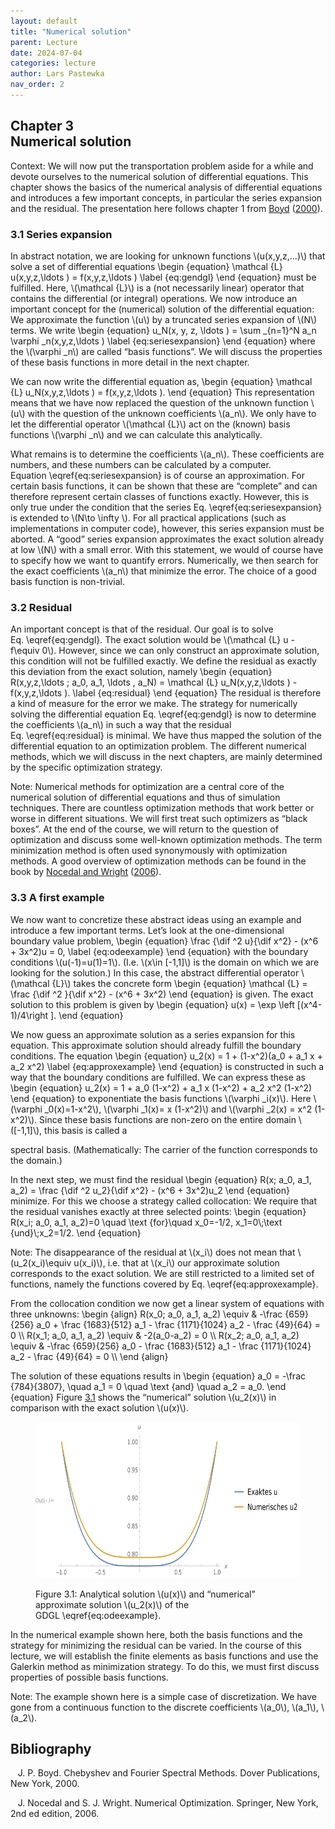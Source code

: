 ```yaml
---
layout: default
title: "Numerical solution"
parent: Lecture
date: 2024-07-04
categories: lecture
author: Lars Pastewka
nav_order: 2
---
```



<h2 class='chapterHead' id='numerical-solution'><span class='titlemark'>Chapter 3</span><br /><a id='x1-10003'></a>Numerical solution</h2>
<div class='framedenv' id='shaded_-1'>
<!-- l. 6 --><p class='noindent'><span class='underline'><span class='cmbx-12'>Context:</span></span> We will now put the transportation problem aside for a while and
devote ourselves to the <span class='cmti-12'>numerical </span>solution of differential equations. This chapter
shows the basics of the numerical analysis of differential equations and
introduces a few important concepts, in particular the series expansion and
the residual. The presentation here follows chapter 1 from <a href='#Xboyd_chebyshev_2000'>Boyd</a> (<a href='#Xboyd_chebyshev_2000'>2000</a>).
</p></div>
<h3 class='sectionHead' id='series-expansion'><span class='titlemark'>3.1 </span> <a id='x1-20003.1'></a>Series expansion</h3>
<!-- l. 12 --><p class='noindent'>In abstract notation, we are looking for unknown functions \(u(x,y,z,...)\) that solve a set
of differential equations \begin {equation} \mathcal {L} u(x,y,z,\ldots ) = f(x,y,z,\ldots ) \label {eq:gendgl} \end {equation}<a id='x1-2001r1'></a> must be fulfilled. Here, \(\mathcal {L}\) is a (not necessarily
linear) operator that contains the differential (or integral) operations. We
now introduce an important concept for the (numerical) solution of the
differential equation: We approximate the function \(u\) by a truncated <span class='cmti-12'>series
expansion </span>of \(N\) terms. We write \begin {equation} u_N(x, y, z, \ldots ) = \sum _{n=1}^N a_n \varphi _n(x,y,z,\ldots ) \label {eq:seriesexpansion} \end {equation}<a id='x1-2002r2'></a> where the \(\varphi _n\) are called “basis functions”. We will
discuss the properties of these basis functions in more detail in the next
chapter.
</p><!-- l. 27 --><p class='indent'> We can now write the differential equation as, \begin {equation} \mathcal {L} u_N(x,y,z,\ldots ) = f(x,y,z,\ldots ). \end {equation}<a id='x1-2003r3'></a> This representation means that
we have now replaced the question of the unknown function \(u\) with the
question of the unknown coefficients \(a_n\). We only have to let the differential
operator \(\mathcal {L}\) act on the (known) basis functions \(\varphi _n\) and we can calculate this
analytically.
</p><!-- l. 34 --><p class='indent'> What remains is to determine the coefficients \(a_n\). These coefficients
are numbers, and these numbers can be calculated by a computer.
Equation \eqref{eq:seriesexpansion} is of course an approximation. For
certain basis functions, it can be shown that these are “complete” and can
therefore represent certain classes of functions exactly. However, this is only
true under the condition that the series Eq. \eqref{eq:seriesexpansion} is
extended to \(N\to \infty \). For all practical applications (such as implementations in
computer code), however, this series expansion must be aborted. A “good”
series expansion approximates the exact solution already at low \(N\) with a
small error. With this statement, we would of course have to specify how
we want to quantify errors. Numerically, we then search for the exact
coefficients \(a_n\) that minimize the error. The choice of a good basis function is
non-trivial.
</p><!-- l. 39 --><p class='noindent'>



</p>
<h3 class='sectionHead' id='residual'><span class='titlemark'>3.2 </span> <a id='x1-30003.2'></a>Residual</h3>
<!-- l. 41 --><p class='noindent'>An important concept is that of the <span class='cmti-12'>residual</span>. Our goal is to solve
Eq. \eqref{eq:gendgl}. The exact solution would be \(\mathcal {L} u - f\equiv 0\). However, since we can only
construct an approximate solution, this condition will not be fulfilled exactly. We
define the residual as exactly this deviation from the exact solution, namely \begin {equation} R(x,y,z,\ldots ; a_0, a_1, \ldots , a_N) = \mathcal {L} u_N(x,y,z,\ldots ) - f(x,y,z,\ldots ). \label {eq:residual} \end {equation}<a id='x1-3001r4'></a> The
residual is therefore a kind of measure for the error we make. The strategy for
numerically solving the differential equation Eq. \eqref{eq:gendgl} is now to
determine the coefficients \(a_n\) in such a way that the residual Eq. \eqref{eq:residual}
is minimal. We have thus mapped the solution of the differential equation to an
optimization problem. The different numerical methods, which we will discuss in
the next chapters, are mainly determined by the specific optimization
strategy.
</p>
<div class='framedenv' id='shaded_-1'>
<!-- l. 50 --><p class='noindent'><span class='underline'><span class='cmbx-12'>Note:</span></span> Numerical methods for <span class='cmti-12'>optimization </span>are a central core of the numerical
solution of differential equations and thus of simulation techniques. There are
countless optimization methods that work better or worse in different
situations. We will first treat such optimizers as “black boxes”. At the end of
the course, we will return to the question of optimization and discuss
some well-known optimization methods. The term <span class='cmti-12'>minimization method </span>is
often used synonymously with optimization methods. A good overview of
optimization methods can be found in the book by <a href='#Xnocedal_numerical_2006'>Nocedal and Wright</a> (<a href='#Xnocedal_numerical_2006'>2006</a>).
</p></div>
<!-- l. 54 --><p class='noindent'>
</p>
<h3 class='sectionHead' id='a-first-example'><span class='titlemark'>3.3 </span> <a id='x1-40003.3'></a>A first example</h3>
<!-- l. 57 --><p class='noindent'>We now want to concretize these abstract ideas using an example and introduce a
few important terms. Let’s look at the one-dimensional boundary value problem, \begin {equation} \frac {\dif ^2 u}{\dif x^2} - (x^6 + 3x^2)u = 0, \label {eq:odeexample} \end {equation}<a id='x1-4001r5'></a>
with the boundary conditions \(u(-1)=u(1)=1\). (I.e. \(x\in [-1,1]\) is the domain on which we are looking for
the solution.) In this case, the abstract differential operator \(\mathcal {L}\) takes the
concrete form \begin {equation} \mathcal {L} = \frac {\dif ^2 }{\dif x^2} - (x^6 + 3x^2) \end {equation}<a id='x1-4002r6'></a> is given. The exact solution to this problem is given by
\begin {equation} u(x) = \exp \left [(x^4-1)/4\right ]. \end {equation}<a id='x1-4003r7'></a>
</p><!-- l. 72 --><p class='indent'> We now guess an approximate solution as a series expansion for this equation.
This approximate solution should already fulfill the boundary conditions. The
equation \begin {equation} u_2(x) = 1 + (1-x^2)(a_0 + a_1 x + a_2 x^2) \label {eq:approxexample} \end {equation}<a id='x1-4004r8'></a> is constructed in such a way that the boundary conditions are fulfilled.
We can express these as \begin {equation} u_2(x) = 1 + a_0 (1-x^2) + a_1 x (1-x^2) + a_2 x^2 (1-x^2) \end {equation}<a id='x1-4005r9'></a> to exponentiate the basis functions \(\varphi _i(x)\). Here \(\varphi _0(x)=1-x^2\), \(\varphi _1(x)= x (1-x^2)\) and \(\varphi _2(x) = x^2 (1-x^2)\). Since
these basis functions are non-zero on the entire domain \([-1,1]\), this basis is called a



<span class='cmti-12'>spectral </span>basis. (Mathematically: The carrier of the function corresponds to the
domain.)
</p><!-- l. 83 --><p class='indent'> In the next step, we must find the residual \begin {equation} R(x; a_0, a_1, a_2) = \frac {\dif ^2 u_2}{\dif x^2} - (x^6 + 3x^2)u_2 \end {equation}<a id='x1-4006r10'></a> minimize. For this we choose a
strategy called <span class='cmti-12'>collocation</span>: We require that the residual vanishes exactly at three
selected points: \begin {equation} R(x_i; a_0, a_1, a_2)=0 \quad \text {for}\quad x_0=-1/2, x_1=0\;\text {und}\;x_2=1/2. \end {equation}<a id='x1-4007r11'></a>
</p>
<div class='framedenv' id='shaded_-1'>
<!-- l. 94 --><p class='noindent'><span class='underline'><span class='cmbx-12'>Note:</span></span> The disappearance of the residual at \(x_i\) does not mean that \(u_2(x_i)\equiv u(x_i)\), i.e. that at \(x_i\)
our approximate solution corresponds to the exact solution. We are still
restricted to a limited set of functions, namely the functions covered by
Eq. \eqref{eq:approxexample}. </p></div>
<!-- l. 98 --><p class='indent'> From the collocation condition we now get a linear system of equations with
three unknowns: \begin {align} R(x_0; a_0, a_1, a_2) \equiv &amp; -\frac {659}{256} a_0 + \frac {1683}{512} a_1 - \frac {1171}{1024} a_2 - \frac {49}{64} = 0 \\ R(x_1; a_0, a_1, a_2) \equiv &amp; -2(a_0-a_2) = 0 \\ R(x_2; a_0, a_1, a_2) \equiv &amp; -\frac {659}{256} a_0 - \frac {1683}{512} a_1 - \frac {1171}{1024} a_2 - \frac {49}{64} = 0 \\ \end {align}
</p><!-- l. 104 --><p class='indent'> The solution of these equations results in \begin {equation} a_0 = -\frac {784}{3807}, \quad a_1 = 0 \quad \text {and} \quad a_2 = a_0. \end {equation}<a id='x1-4008r12'></a> Figure <a href='#analytical-solution-ux-and-numerical-approximate-solution-ux-of-the-gdgl-tht-x-thteqrefeqodeexample-tht'>3.1<!-- tex4ht:ref: fig:first_example --></a> shows the “numerical”
solution \(u_2(x)\) in comparison with the exact solution \(u(x)\).
</p>
<figure class='figure'>







<!-- l. 114 --><p class='noindent' id='analytical-solution-ux-and-numerical-approximate-solution-ux-of-the-gdgl-tht-x-thteqrefeqodeexample-tht'> <img alt='PIC' height='250' src='Figures/numerical_example-.png' width='585' /> <a id='x1-4009r1'></a>
</p>
<figcaption class='caption'><span class='id'>Figure 3.1: </span><span class='content'>Analytical solution \(u(x)\) and “numerical” approximate solution \(u_2(x)\) of
the GDGL \eqref{eq:odeexample}.
</span></figcaption><!-- tex4ht:label?: x1-4009r1 -->



</figure>
<!-- l. 120 --><p class='indent'> In the numerical example shown here, both the basis functions and the
strategy for minimizing the residual can be varied. In the course of this lecture, we
will establish the finite elements as basis functions and use the Galerkin method
as minimization strategy. To do this, we must first discuss properties of possible
basis functions.
</p>
<div class='framedenv' id='shaded_-1'>
<!-- l. 122 --><p class='noindent'><span class='underline'><span class='cmbx-12'>Note:</span></span> The example shown here is a simple case of <span class='cmti-12'>discretization</span>. We have gone
from a continuous function to the discrete coefficients \(a_0\), \(a_1\), \(a_2\). </p></div>



<h2 class='likechapterHead' id='bibliography'><a id='x1-5000'></a>Bibliography</h2>
<div class='thebibliography'>
<p class='bibitem'><span class='biblabel'>
<a id='Xboyd_chebyshev_2000'></a><span class='bibsp'>   </span></span>J. P. Boyd. <span class='cmti-12'>Chebyshev and Fourier Spectral Methods</span>. Dover Publications,
New York, 2000.
</p>
<p class='bibitem'><span class='biblabel'>
<a id='Xnocedal_numerical_2006'></a><span class='bibsp'>   </span></span>J. Nocedal and S. J. Wright. <span class='cmti-12'>Numerical Optimization</span>. Springer, New
York, 2nd ed edition, 2006.
</p>
</div>

